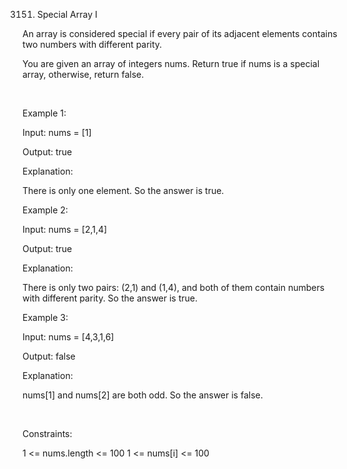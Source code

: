 3151. Special Array I

An array is considered special if every pair of its adjacent elements contains two numbers with different parity.

You are given an array of integers nums. Return true if nums is a special array, otherwise, return false.

 

Example 1:

Input: nums = [1]

Output: true

Explanation:

There is only one element. So the answer is true.

Example 2:

Input: nums = [2,1,4]

Output: true

Explanation:

There is only two pairs: (2,1) and (1,4), and both of them contain numbers with different parity. So the answer is true.

Example 3:

Input: nums = [4,3,1,6]

Output: false

Explanation:

nums[1] and nums[2] are both odd. So the answer is false.

 

Constraints:

1 <= nums.length <= 100
1 <= nums[i] <= 100